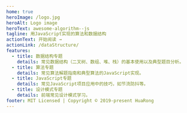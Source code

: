 ```yaml
---
home: true
heroImage: /logo.jpg
heroAlt: Logo image
heroText: awesome-algorithm--js
tagline: 用JavaScript实现的算法和数据结构
actionText: 开始阅读 →
actionLink: /dataStructure/
features:
  - title: 数据结构专题
    details: 常见数据结构（二叉树、数组、堆、栈）的基本使用以及典型题目分析。
  - title: 算法专题
    details: 常见算法解题指南和典型算法的JavaScript实现。
  - title: JavaScript专题
    details: 常见JavaScript项目应用中的技巧，如节流防抖等。
  - title: 设计模式专题
    details: 前端常见设计模式学习。
footer: MIT Licensed | Copyright © 2019-present HuaRong
---
```

